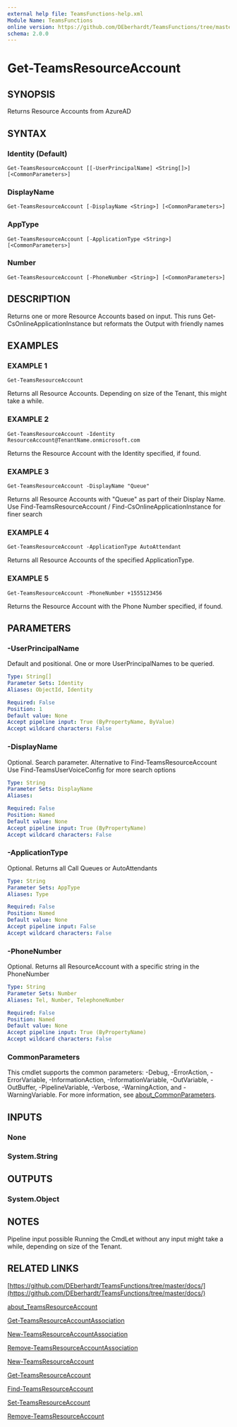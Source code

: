 ```yaml
---
external help file: TeamsFunctions-help.xml
Module Name: TeamsFunctions
online version: https://github.com/DEberhardt/TeamsFunctions/tree/master/docs/
schema: 2.0.0
---
```


# Get-TeamsResourceAccount

## SYNOPSIS
Returns Resource Accounts from AzureAD

## SYNTAX

### Identity (Default)
```
Get-TeamsResourceAccount [[-UserPrincipalName] <String[]>] [<CommonParameters>]
```

### DisplayName
```
Get-TeamsResourceAccount [-DisplayName <String>] [<CommonParameters>]
```

### AppType
```
Get-TeamsResourceAccount [-ApplicationType <String>] [<CommonParameters>]
```

### Number
```
Get-TeamsResourceAccount [-PhoneNumber <String>] [<CommonParameters>]
```

## DESCRIPTION
Returns one or more Resource Accounts based on input.
This runs Get-CsOnlineApplicationInstance but reformats the Output with friendly names

## EXAMPLES

### EXAMPLE 1
```
Get-TeamsResourceAccount
```

Returns all Resource Accounts.
Depending on size of the Tenant, this might take a while.

### EXAMPLE 2
```
Get-TeamsResourceAccount -Identity ResourceAccount@TenantName.onmicrosoft.com
```

Returns the Resource Account with the Identity specified, if found.

### EXAMPLE 3
```
Get-TeamsResourceAccount -DisplayName "Queue"
```

Returns all Resource Accounts with "Queue" as part of their Display Name.
Use Find-TeamsResourceAccount / Find-CsOnlineApplicationInstance for finer search

### EXAMPLE 4
```
Get-TeamsResourceAccount -ApplicationType AutoAttendant
```

Returns all Resource Accounts of the specified ApplicationType.

### EXAMPLE 5
```
Get-TeamsResourceAccount -PhoneNumber +1555123456
```

Returns the Resource Account with the Phone Number specified, if found.

## PARAMETERS

### -UserPrincipalName
Default and positional.
One or more UserPrincipalNames to be queried.

```yaml
Type: String[]
Parameter Sets: Identity
Aliases: ObjectId, Identity

Required: False
Position: 1
Default value: None
Accept pipeline input: True (ByPropertyName, ByValue)
Accept wildcard characters: False
```

### -DisplayName
Optional.
Search parameter.
Alternative to Find-TeamsResourceAccount
Use Find-TeamsUserVoiceConfig for more search options

```yaml
Type: String
Parameter Sets: DisplayName
Aliases:

Required: False
Position: Named
Default value: None
Accept pipeline input: True (ByPropertyName)
Accept wildcard characters: False
```

### -ApplicationType
Optional.
Returns all Call Queues or AutoAttendants

```yaml
Type: String
Parameter Sets: AppType
Aliases: Type

Required: False
Position: Named
Default value: None
Accept pipeline input: False
Accept wildcard characters: False
```

### -PhoneNumber
Optional.
Returns all ResourceAccount with a specific string in the PhoneNumber

```yaml
Type: String
Parameter Sets: Number
Aliases: Tel, Number, TelephoneNumber

Required: False
Position: Named
Default value: None
Accept pipeline input: True (ByPropertyName)
Accept wildcard characters: False
```

### CommonParameters
This cmdlet supports the common parameters: -Debug, -ErrorAction, -ErrorVariable, -InformationAction, -InformationVariable, -OutVariable, -OutBuffer, -PipelineVariable, -Verbose, -WarningAction, and -WarningVariable. For more information, see [about_CommonParameters](http://go.microsoft.com/fwlink/?LinkID=113216).

## INPUTS

### None
### System.String
## OUTPUTS

### System.Object
## NOTES
Pipeline input possible
Running the CmdLet without any input might take a while, depending on size of the Tenant.

## RELATED LINKS

[https://github.com/DEberhardt/TeamsFunctions/tree/master/docs/](https://github.com/DEberhardt/TeamsFunctions/tree/master/docs/)

[about_TeamsResourceAccount]()

[Get-TeamsResourceAccountAssociation]()

[New-TeamsResourceAccountAssociation]()

[Remove-TeamsResourceAccountAssociation]()

[New-TeamsResourceAccount]()

[Get-TeamsResourceAccount]()

[Find-TeamsResourceAccount]()

[Set-TeamsResourceAccount]()

[Remove-TeamsResourceAccount]()


